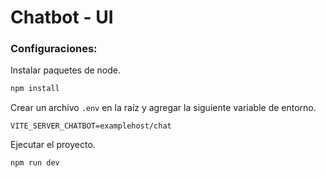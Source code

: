 # Chatbot - UI

### Configuraciones:

Instalar paquetes de node.

```sh
npm install
```

Crear un archivo `.env` en la raíz y agregar la siguiente variable de entorno.

```
VITE_SERVER_CHATBOT=examplehost/chat
```

Ejecutar el proyecto.

```
npm run dev
```
